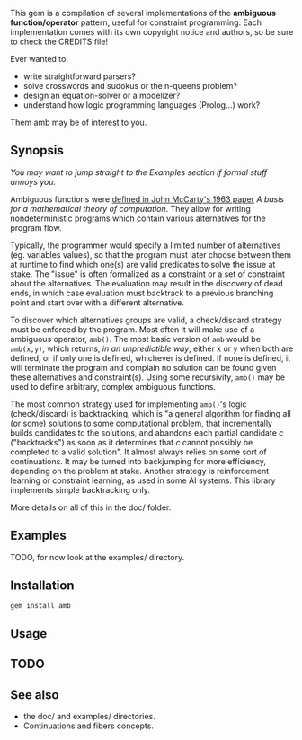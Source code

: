 This gem is a compilation of several implementations of the **ambiguous function/operator** pattern, useful for constraint programming. Each implementation comes with its own copyright notice and authors, so be sure to check the CREDITS file!

Ever wanted to:

* write straightforward parsers?
* solve crosswords and sudokus or the n-queens problem?
* design an equation-solver or a modelizer?
* understand how logic programming languages (Prolog…) work?

Them amb may be of interest to you.

## Synopsis

*You may want to jump straight to the Examples section if formal stuff annoys you.*

Ambiguous functions were [defined in John McCarty's 1963 paper](http://www-formal.stanford.edu/jmc/basis1/node7.html) *A basis for a mathematical theory of computation*. They allow for writing nondeterministic programs which contain various alternatives for the program flow.

Typically, the programmer would specify a limited number of alternatives (eg. variables values), so that the program must later choose between them at runtime to find which one(s) are valid predicates to solve the issue at stake. The "issue" is often formalized as a constraint or a set of constraint about the alternatives. The evaluation may result in the discovery of dead ends, in which case evaluation must backtrack to a previous branching point and start over with a different alternative.

To discover which alternatives groups are valid, a check/discard strategy must be enforced by the program. Most often it will make use of a ambiguous operator, `amb()`. The most basic version of `amb` would be `amb(x,y)`, which returns, *in an unpredictible way*, either x or y when both are defined, or if only one is defined, whichever is defined. If none is defined, it will terminate the program and complain no solution can be found given these alternatives and constraint(s). Using some recursivity, `amb()` may be used to define arbitrary, complex ambiguous functions.

The most common strategy used for implementing `amb()`'s logic (check/discard) is backtracking, which is "a general algorithm for finding all (or some) solutions to some computational problem, that incrementally builds candidates to the solutions, and abandons each partial candidate *c* ("backtracks") as soon as it determines that *c* cannot possibly be completed to a valid solution". It almost always relies on some sort of continuations. It may be turned into backjumping for more efficiency, depending on the problem at stake. Another strategy is reinforcement learning or constraint learning, as used in some AI systems. This library implements simple backtracking only.

More details on all of this in the doc/ folder.

## Examples

TODO, for now look at the examples/ directory.

## Installation

    gem install amb

## Usage

## TODO

## See also

* the doc/ and examples/ directories.
* Continuations and fibers concepts.
